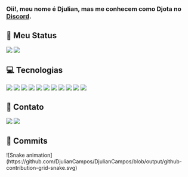 ### Oii!, meu nome é Djulian, mas me conhecem como Djota no [Discord](https://discord.com).

## 🎇 Meu Status
<div>
  <img height="180em" src="https://github-readme-stats.vercel.app/api?username=DjulianCampos&show_icons=true&theme=dark&include_all_commits=true&count_private=true"/>
  <img height="180em" src="https://github-readme-stats.vercel.app/api/top-langs/?username=DjulianCampos&layout=compact&langs_count=7&theme=dark"/>
</div>

 ## 💻 Tecnologias
<div>
<img src="https://img.shields.io/badge/GitHub-100000?style=for-the-badge&logo=github&logoColor=white">
<img src="https://img.shields.io/badge/HTML5-E34F26?style=for-the-badge&logo=html5&logoColor=white">
<img src="https://img.shields.io/badge/CSS3-1572B6?style=for-the-badge&logo=css3&logoColor=white">
<img src="https://img.shields.io/badge/Bootstrap-563D7C?style=for-the-badge&logo=bootstrap&logoColor=white">
<img src="https://img.shields.io/badge/Node.js-43853D?style=for-the-badge&logo=node.js&logoColor=white">
<img src="https://img.shields.io/badge/JavaScript-F7DF1E?style=for-the-badge&logo=javascript&logoColor=black">
<img src="https://img.shields.io/badge/VisualStudioCode-0078d7.svg?style=for-the-badge&logo=visual-studio-code&logoColor=white">
<img src="https://img.shields.io/badge/git-%23F05033.svg?style=for-the-badge&logo=git&logoColor=white">
<img src="https://img.shields.io/badge/firebase-%23039BE5.svg?style=for-the-badge&logo=firebase">
<img src="https://img.shields.io/badge/Windows-0078D6?style=for-the-badge&logo=windows&logoColor=white">
<img src="https://img.shields.io/badge/markdown-%23000000.svg?style=for-the-badge&logo=markdown&logoColor=white">
</div>

## 📲 Contato

<div>
  <img href="https://discord.gg/Wy67jusptd" src="https://img.shields.io/badge/Discord-7289DA?style=for-the-badge&logo=discord&logoColor=white">
  <img href="https://instagram.com/dejulinc" src="https://img.shields.io/badge/-Instagram-%23E4405F?style=for-the-badge&logo=instagram&logoColor=white">
</div>

## 🎡 Commits
<div>
  ![Snake animation](https://github.com/DjulianCampos/DjulianCampos/blob/output/github-contribution-grid-snake.svg)
</div>

